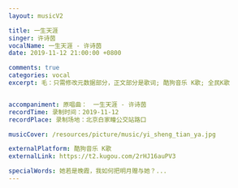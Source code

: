 ```yaml
---
layout: musicV2

title: 一生天涯
singer: 许诗茵
vocalName: 一生天涯 - 许诗茵
date: 2019-11-12 21:00:00 +0800

comments: true
categories: vocal
excerpt: 毛：只需修改元数据部分，正文部分是歌词; 酷狗音乐 K歌; 全民K歌


accompaniment: 原唱曲：　一生天涯 - 许诗茵
recordTime: 录制时间：2019-11-12
recordPlace: 录制场地：北京白家疃公交站路口

musicCover: /resources/picture/music/yi_sheng_tian_ya.jpg

externalPlatform: 酷狗音乐 K歌
externalLink: https://t2.kugou.com/2rHJ16auPV3

specialWords: 她若是晚霞，我如何把明月赠与她？...
---
```

